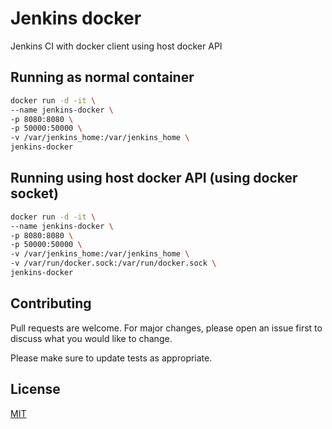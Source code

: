 # Jenkins docker
Jenkins CI with docker client using host docker API

## Running as normal container
```bash
docker run -d -it \
--name jenkins-docker \
-p 8080:8080 \
-p 50000:50000 \
-v /var/jenkins_home:/var/jenkins_home \
jenkins-docker
```

## Running using host docker API (using docker socket)
```bash
docker run -d -it \
--name jenkins-docker \
-p 8080:8080 \
-p 50000:50000 \
-v /var/jenkins_home:/var/jenkins_home \
-v /var/run/docker.sock:/var/run/docker.sock \
jenkins-docker
```

## Contributing
Pull requests are welcome. For major changes, please open an issue first to discuss what you would like to change.

Please make sure to update tests as appropriate.

## License
[MIT](https://choosealicense.com/licenses/mit/)
